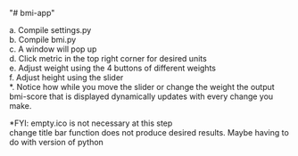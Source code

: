 "# bmi-app" 

a. Compile settings.py<br />
b. Compile bmi.py<br />
c. A window will pop up<br />
d. Click metric in the top right corner for desired units<br />
e. Adjust weight using the 4 buttons of different weights<br />
f. Adjust height using the slider<br />
*. Notice how while you move the slider or change the weight the output bmi-score that is displayed dynamically updates with every change you make.<br />

*FYI: empty.ico is not necessary at this step<br />
      change title bar function does not produce desired results. Maybe having to do with version of python<br />
